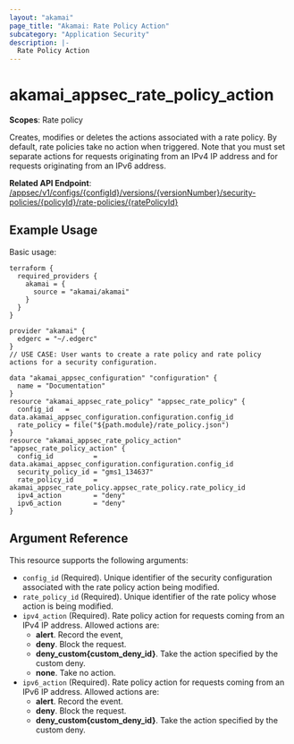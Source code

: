 ```yaml
---
layout: "akamai"
page_title: "Akamai: Rate Policy Action"
subcategory: "Application Security"
description: |-
  Rate Policy Action
---
```


# akamai_appsec_rate_policy_action

**Scopes**: Rate policy

Creates, modifies or deletes the actions associated with a rate policy.
By default, rate policies take no action when triggered.
Note that you must set separate actions for requests originating from an IPv4 IP address and for requests originating from an IPv6 address.

**Related API Endpoint**: [/appsec/v1/configs/{configId}/versions/{versionNumber}/security-policies/{policyId}/rate-policies/{ratePolicyId}](https://developer.akamai.com/api/cloud_security/application_security/v1.html#putactionsperratepolicy)

## Example Usage

Basic usage:

```
terraform {
  required_providers {
    akamai = {
      source = "akamai/akamai"
    }
  }
}

provider "akamai" {
  edgerc = "~/.edgerc"
}
// USE CASE: User wants to create a rate policy and rate policy actions for a security configuration.

data "akamai_appsec_configuration" "configuration" {
  name = "Documentation"
}
resource "akamai_appsec_rate_policy" "appsec_rate_policy" {
  config_id   = data.akamai_appsec_configuration.configuration.config_id
  rate_policy = file("${path.module}/rate_policy.json")
}
resource "akamai_appsec_rate_policy_action" "appsec_rate_policy_action" {
  config_id          = data.akamai_appsec_configuration.configuration.config_id
  security_policy_id = "gms1_134637"
  rate_policy_id     = akamai_appsec_rate_policy.appsec_rate_policy.rate_policy_id
  ipv4_action        = "deny"
  ipv6_action        = "deny"
}
```

## Argument Reference

This resource supports the following arguments:

- `config_id` (Required). Unique identifier of the security configuration associated with the rate policy action  being modified.
- `rate_policy_id` (Required). Unique identifier of the rate policy whose action is being modified.
- `ipv4_action` (Required). Rate policy action for requests coming from an IPv4 IP address. Allowed actions are:
  - **alert**. Record the event,
  - **deny**. Block the request.
  - **deny_custom{custom_deny_id}**. Take the action specified by the custom deny.
  - **none**. Take no action.
- `ipv6_action` (Required). Rate policy action for requests coming from an IPv6 IP address. Allowed actions are:
  - **alert**. Record the event.
  - **deny**. Block the request.
  - **deny_custom{custom_deny_id}**. Take the action specified by the custom deny.

